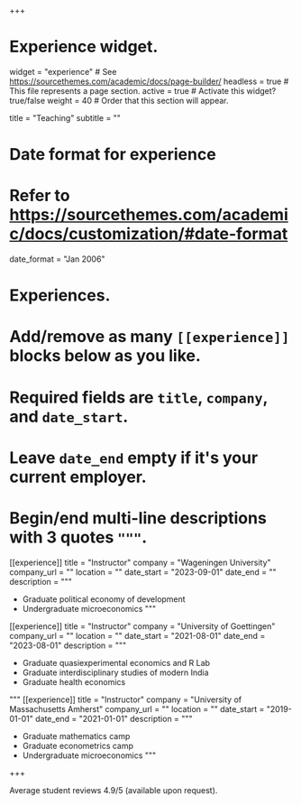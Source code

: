 +++
# Experience widget.
widget = "experience"  # See https://sourcethemes.com/academic/docs/page-builder/
headless = true  # This file represents a page section.
active = true  # Activate this widget? true/false
weight = 40  # Order that this section will appear.

title = "Teaching"
subtitle = ""

# Date format for experience
#   Refer to https://sourcethemes.com/academic/docs/customization/#date-format
date_format = "Jan 2006"

# Experiences.
#   Add/remove as many `[[experience]]` blocks below as you like.
#   Required fields are `title`, `company`, and `date_start`.
#   Leave `date_end` empty if it's your current employer.
#   Begin/end multi-line descriptions with 3 quotes `"""`.
 
[[experience]]
  title = "Instructor"
  company = "Wageningen University"
  company_url = ""
  location = ""
  date_start = "2023-09-01"
  date_end = ""
  description = """
  
  * Graduate political economy of development
  * Undergraduate microeconomics
  """

[[experience]]
  title = "Instructor"
  company = "University of Goettingen"
  company_url = ""
  location = ""
  date_start = "2021-08-01"
  date_end = "2023-08-01"
  description = """
    
  * Graduate quasiexperimental economics and R Lab
  * Graduate interdisciplinary studies of modern India
  * Graduate health economics
 
  """
[[experience]]
  title = "Instructor"
  company = "University of Massachusetts Amherst"
  company_url = ""
  location = ""
  date_start = "2019-01-01"
  date_end = "2021-01-01"
  description = """
  
  * Graduate mathematics camp 
  * Graduate econometrics camp 
  * Undergraduate microeconomics
  """
  

 

+++

Average student reviews 4.9/5 (available upon request).
